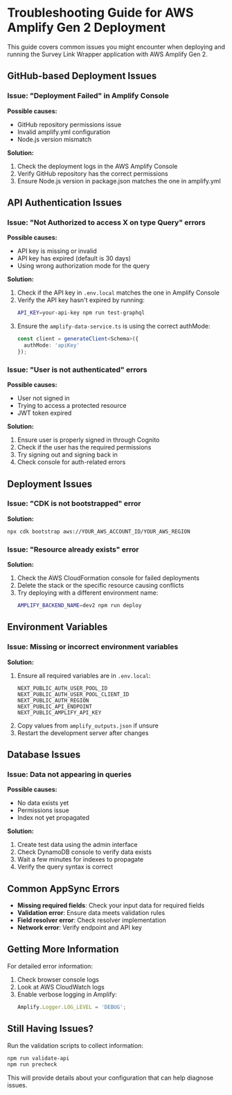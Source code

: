 # Troubleshooting Guide for AWS Amplify Gen 2 Deployment

This guide covers common issues you might encounter when deploying and running the Survey Link Wrapper application with AWS Amplify Gen 2.

## GitHub-based Deployment Issues

### Issue: "Deployment Failed" in Amplify Console

**Possible causes:**
- GitHub repository permissions issue
- Invalid amplify.yml configuration
- Node.js version mismatch

**Solution:**
1. Check the deployment logs in the AWS Amplify Console
2. Verify GitHub repository has the correct permissions
3. Ensure Node.js version in package.json matches the one in amplify.yml

## API Authentication Issues

### Issue: "Not Authorized to access X on type Query" errors

**Possible causes:**
- API key is missing or invalid
- API key has expired (default is 30 days)
- Using wrong authorization mode for the query

**Solution:**
1. Check if the API key in `.env.local` matches the one in Amplify Console
2. Verify the API key hasn't expired by running:
   ```bash
   API_KEY=your-api-key npm run test-graphql
   ```
3. Ensure the `amplify-data-service.ts` is using the correct authMode:
   ```typescript
   const client = generateClient<Schema>({
     authMode: 'apiKey'
   });
   ```

### Issue: "User is not authenticated" errors

**Possible causes:**
- User not signed in
- Trying to access a protected resource
- JWT token expired

**Solution:**
1. Ensure user is properly signed in through Cognito
2. Check if the user has the required permissions
3. Try signing out and signing back in
4. Check console for auth-related errors

## Deployment Issues

### Issue: "CDK is not bootstrapped" error

**Solution:**
```bash
npx cdk bootstrap aws://YOUR_AWS_ACCOUNT_ID/YOUR_AWS_REGION
```

### Issue: "Resource already exists" error

**Solution:**
1. Check the AWS CloudFormation console for failed deployments
2. Delete the stack or the specific resource causing conflicts
3. Try deploying with a different environment name:
   ```bash
   AMPLIFY_BACKEND_NAME=dev2 npm run deploy
   ```

## Environment Variables

### Issue: Missing or incorrect environment variables

**Solution:**
1. Ensure all required variables are in `.env.local`:
   ```
   NEXT_PUBLIC_AUTH_USER_POOL_ID
   NEXT_PUBLIC_AUTH_USER_POOL_CLIENT_ID
   NEXT_PUBLIC_AUTH_REGION
   NEXT_PUBLIC_API_ENDPOINT
   NEXT_PUBLIC_AMPLIFY_API_KEY
   ```
2. Copy values from `amplify_outputs.json` if unsure
3. Restart the development server after changes

## Database Issues

### Issue: Data not appearing in queries

**Possible causes:**
- No data exists yet
- Permissions issue
- Index not yet propagated

**Solution:**
1. Create test data using the admin interface
2. Check DynamoDB console to verify data exists
3. Wait a few minutes for indexes to propagate
4. Verify the query syntax is correct

## Common AppSync Errors

- **Missing required fields**: Check your input data for required fields
- **Validation error**: Ensure data meets validation rules
- **Field resolver error**: Check resolver implementation
- **Network error**: Verify endpoint and API key

## Getting More Information

For detailed error information:

1. Check browser console logs
2. Look at AWS CloudWatch logs
3. Enable verbose logging in Amplify:
   ```javascript
   Amplify.Logger.LOG_LEVEL = 'DEBUG';
   ```

## Still Having Issues?

Run the validation scripts to collect information:

```bash
npm run validate-api
npm run precheck
```

This will provide details about your configuration that can help diagnose issues.

